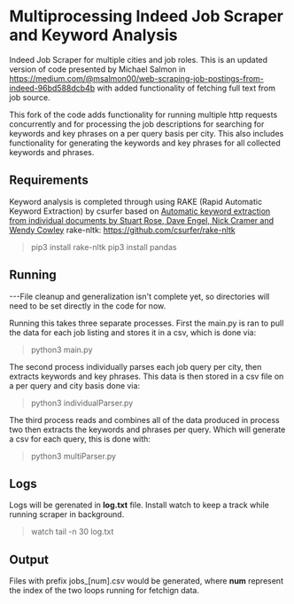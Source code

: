 # Multiprocessing Indeed Job Scraper and Keyword Analysis

Indeed Job Scraper for multiple cities and job roles. This is an updated version of code presented by Michael Salmon in https://medium.com/@msalmon00/web-scraping-job-postings-from-indeed-96bd588dcb4b with added functionality of fetching full text from job source.

This fork of the code adds functionality for running multiple http requests concurrently and for processing the job descriptions for searching for keywords and key phrases on a per query basis per city. This also includes functionality for generating the keywords and key phrases for all collected keywords and phrases.

## Requirements
Keyword analysis is completed through using RAKE (Rapid Automatic Keyword Extraction) by csurfer based on [Automatic keyword extraction from individual documents by Stuart Rose, Dave Engel, Nick Cramer and Wendy Cowley](https://www.researchgate.net/profile/Stuart_Rose/publication/227988510_Automatic_Keyword_Extraction_from_Individual_Documents/links/55071c570cf27e990e04c8bb.pdf)
rake-nltk: https://github.com/csurfer/rake-nltk

> pip3 install rake-nltk
> pip3 install pandas


## Running
---File cleanup and generalization isn't complete yet, so directories will need to be set directly in the code for now.

Running this takes three separate processes. First the main.py is ran to pull the data for each job listing and stores it in a csv, which is done via:
>python3 main.py

The second process individually parses each job query per city, then extracts keywords and key phrases. This data is then stored in a csv file on a per query and city basis done via:
>python3 individualParser.py

The third process reads and combines all of the data produced in process two then extracts the keywords and phrases per query. Which will generate a csv for each query, this is done with:
>python3 multiParser.py


## Logs

Logs will be gerenated in **log.txt** file. Install watch to keep a track while running scraper in background.

> watch tail -n 30 log.txt

## Output

Files with prefix jobs_[num].csv would be generated, where **num** represent the index of the two loops running for fetchign data.
